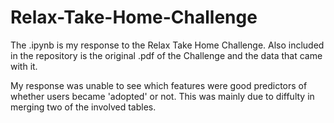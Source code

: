 # Relax-Take-Home-Challenge

The .ipynb is my response to the Relax Take Home Challenge. Also included in the repository is the original .pdf of the Challenge and the data that came with it.

My response was unable to see which features were good predictors of whether users became 'adopted' or not. This was mainly due to diffulty in merging two of the involved tables.
